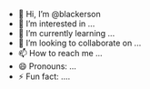 - 👋 Hi, I’m @blackerson
- 👀 I’m interested in ...
- 🌱 I’m currently learning ...
- 💞️ I’m looking to collaborate on ...
- 📫 How to reach me ...
- 😄 Pronouns: ...
- ⚡ Fun fact: ....

<!---
blackerson/blackerson is a ✨ special ✨ repository because its `README.md` (this file) appears on your GitHub profile.
You can click the Preview link to take a look at your changes.
--->
